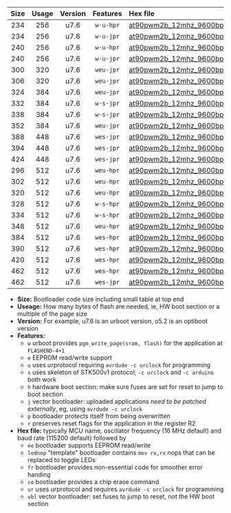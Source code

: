 |Size|Usage|Version|Features|Hex file|
|:-:|:-:|:-:|:-:|:--|
|234|256|u7.6|`w-u-hpr`|[at90pwm2b_12mhz_9600bps_ur.hex](https://raw.githubusercontent.com/stefanrueger/urboot/main//at90pwm2b_12mhz_9600bps_ur.hex)|
|234|256|u7.6|`w-u-jpr`|[at90pwm2b_12mhz_9600bps_ur_vbl.hex](https://raw.githubusercontent.com/stefanrueger/urboot/main//at90pwm2b_12mhz_9600bps_ur_vbl.hex)|
|240|256|u7.6|`w-u-hpr`|[at90pwm2b_12mhz_9600bps_lednop_ur.hex](https://raw.githubusercontent.com/stefanrueger/urboot/main//at90pwm2b_12mhz_9600bps_lednop_ur.hex)|
|240|256|u7.6|`w-u-jpr`|[at90pwm2b_12mhz_9600bps_lednop_ur_vbl.hex](https://raw.githubusercontent.com/stefanrueger/urboot/main//at90pwm2b_12mhz_9600bps_lednop_ur_vbl.hex)|
|300|320|u7.6|`weu-jpr`|[at90pwm2b_12mhz_9600bps_ee_ur_vbl.hex](https://raw.githubusercontent.com/stefanrueger/urboot/main//at90pwm2b_12mhz_9600bps_ee_ur_vbl.hex)|
|306|320|u7.6|`weu-jpr`|[at90pwm2b_12mhz_9600bps_ee_lednop_ur_vbl.hex](https://raw.githubusercontent.com/stefanrueger/urboot/main//at90pwm2b_12mhz_9600bps_ee_lednop_ur_vbl.hex)|
|324|384|u7.6|`weu-jpr`|[at90pwm2b_12mhz_9600bps_ee_lednop_fr_ur_vbl.hex](https://raw.githubusercontent.com/stefanrueger/urboot/main//at90pwm2b_12mhz_9600bps_ee_lednop_fr_ur_vbl.hex)|
|332|384|u7.6|`w-s-jpr`|[at90pwm2b_12mhz_9600bps_vbl.hex](https://raw.githubusercontent.com/stefanrueger/urboot/main//at90pwm2b_12mhz_9600bps_vbl.hex)|
|338|384|u7.6|`w-s-jpr`|[at90pwm2b_12mhz_9600bps_lednop_vbl.hex](https://raw.githubusercontent.com/stefanrueger/urboot/main//at90pwm2b_12mhz_9600bps_lednop_vbl.hex)|
|352|384|u7.6|`weu-jpr`|[at90pwm2b_12mhz_9600bps_ee_lednop_fr_ce_ur_vbl.hex](https://raw.githubusercontent.com/stefanrueger/urboot/main//at90pwm2b_12mhz_9600bps_ee_lednop_fr_ce_ur_vbl.hex)|
|388|448|u7.6|`wes-jpr`|[at90pwm2b_12mhz_9600bps_ee_vbl.hex](https://raw.githubusercontent.com/stefanrueger/urboot/main//at90pwm2b_12mhz_9600bps_ee_vbl.hex)|
|394|448|u7.6|`wes-jpr`|[at90pwm2b_12mhz_9600bps_ee_lednop_vbl.hex](https://raw.githubusercontent.com/stefanrueger/urboot/main//at90pwm2b_12mhz_9600bps_ee_lednop_vbl.hex)|
|424|448|u7.6|`wes-jpr`|[at90pwm2b_12mhz_9600bps_ee_lednop_fr_vbl.hex](https://raw.githubusercontent.com/stefanrueger/urboot/main//at90pwm2b_12mhz_9600bps_ee_lednop_fr_vbl.hex)|
|296|512|u7.6|`weu-hpr`|[at90pwm2b_12mhz_9600bps_ee_ur.hex](https://raw.githubusercontent.com/stefanrueger/urboot/main//at90pwm2b_12mhz_9600bps_ee_ur.hex)|
|302|512|u7.6|`weu-hpr`|[at90pwm2b_12mhz_9600bps_ee_lednop_ur.hex](https://raw.githubusercontent.com/stefanrueger/urboot/main//at90pwm2b_12mhz_9600bps_ee_lednop_ur.hex)|
|320|512|u7.6|`weu-hpr`|[at90pwm2b_12mhz_9600bps_ee_lednop_fr_ur.hex](https://raw.githubusercontent.com/stefanrueger/urboot/main//at90pwm2b_12mhz_9600bps_ee_lednop_fr_ur.hex)|
|328|512|u7.6|`w-s-hpr`|[at90pwm2b_12mhz_9600bps.hex](https://raw.githubusercontent.com/stefanrueger/urboot/main//at90pwm2b_12mhz_9600bps.hex)|
|334|512|u7.6|`w-s-hpr`|[at90pwm2b_12mhz_9600bps_lednop.hex](https://raw.githubusercontent.com/stefanrueger/urboot/main//at90pwm2b_12mhz_9600bps_lednop.hex)|
|348|512|u7.6|`weu-hpr`|[at90pwm2b_12mhz_9600bps_ee_lednop_fr_ce_ur.hex](https://raw.githubusercontent.com/stefanrueger/urboot/main//at90pwm2b_12mhz_9600bps_ee_lednop_fr_ce_ur.hex)|
|384|512|u7.6|`wes-hpr`|[at90pwm2b_12mhz_9600bps_ee.hex](https://raw.githubusercontent.com/stefanrueger/urboot/main//at90pwm2b_12mhz_9600bps_ee.hex)|
|390|512|u7.6|`wes-hpr`|[at90pwm2b_12mhz_9600bps_ee_lednop.hex](https://raw.githubusercontent.com/stefanrueger/urboot/main//at90pwm2b_12mhz_9600bps_ee_lednop.hex)|
|420|512|u7.6|`wes-hpr`|[at90pwm2b_12mhz_9600bps_ee_lednop_fr.hex](https://raw.githubusercontent.com/stefanrueger/urboot/main//at90pwm2b_12mhz_9600bps_ee_lednop_fr.hex)|
|462|512|u7.6|`wes-hpr`|[at90pwm2b_12mhz_9600bps_ee_lednop_fr_ce.hex](https://raw.githubusercontent.com/stefanrueger/urboot/main//at90pwm2b_12mhz_9600bps_ee_lednop_fr_ce.hex)|
|462|512|u7.6|`wes-jpr`|[at90pwm2b_12mhz_9600bps_ee_lednop_fr_ce_vbl.hex](https://raw.githubusercontent.com/stefanrueger/urboot/main//at90pwm2b_12mhz_9600bps_ee_lednop_fr_ce_vbl.hex)|

- **Size:** Bootloader code size including small table at top end
- **Useage:** How many bytes of flash are needed, ie, HW boot section or a multiple of the page size
- **Version:** For example, u7.6 is an urboot version, o5.2 is an optiboot version
- **Features:**
  + `w` urboot provides `pgm_write_page(sram, flash)` for the application at `FLASHEND-4+1`
  + `e` EEPROM read/write support
  + `u` uses urprotocol requiring `avrdude -c urclock` for programming
  + `s` uses skeleton of STK500v1 protocol; `-c urclock` and `-c arduino` both work
  + `h` hardware boot section: make sure fuses are set for reset to jump to boot section
  + `j` vector bootloader: uploaded applications *need to be patched externally*, eg, using `avrdude -c urclock`
  + `p` bootloader protects itself from being overwritten
  + `r` preserves reset flags for the application in the register R2
- **Hex file:** typically MCU name, oscillator frequency (16 MHz default) and baud rate (115200 default) followed by
  + `ee` bootloader supports EEPROM read/write
  + `lednop` "template" bootloader contains `mov rx,rx` nops that can be replaced to toggle LEDs
  + `fr` bootloader provides non-essential code for smoother error handing
  + `ce` bootloader provides a chip erase command
  + `ur` uses urprotocol and requires `avrdude -c urclock` for programming
  + `vbl` vector bootloader: set fuses to jump to reset, not the HW boot section

